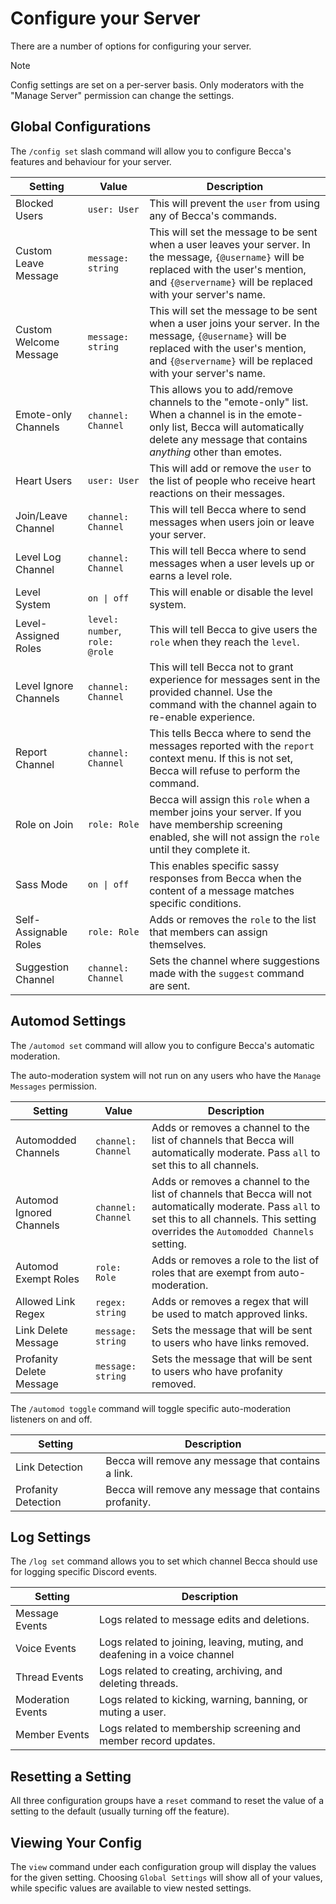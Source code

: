 # Configure your Server

There are a number of options for configuring your server.

> [!NOTE]
> Config settings are set on a per-server basis. Only moderators with the "Manage Server" permission can change the settings.

## Global Configurations

The `/config set` slash command will allow you to configure Becca's features and behaviour for your server.

| Setting                | Value                          | Description                                                                                                                                                                                                |
| ---------------------- | ------------------------------ | ---------------------------------------------------------------------------------------------------------------------------------------------------------------------------------------------------------- |
| Blocked Users          | `user: User`                   | This will prevent the `user` from using any of Becca's commands.                                                                                                                                           |
| Custom Leave Message   | `message: string`              | This will set the message to be sent when a user leaves your server. In the message, `{@username}` will be replaced with the user's mention, and `{@servername}` will be replaced with your server's name. |
| Custom Welcome Message | `message: string`              | This will set the message to be sent when a user joins your server. In the message, `{@username}` will be replaced with the user's mention, and `{@servername}` will be replaced with your server's name.  |
| Emote-only Channels    | `channel: Channel`             | This allows you to add/remove channels to the "emote-only" list. When a channel is in the emote-only list, Becca will automatically delete any message that contains _anything_ other than emotes.         |
| Heart Users            | `user: User`                   | This will add or remove the `user` to the list of people who receive heart reactions on their messages.                                                                                                    |
| Join/Leave Channel     | `channel: Channel`             | This will tell Becca where to send messages when users join or leave your server.                                                                                                                          |
| Level Log Channel      | `channel: Channel`             | This will tell Becca where to send messages when a user levels up or earns a level role.                                                                                                                   |
| Level System           | `on \| off`                    | This will enable or disable the level system.                                                                                                                                                              |
| Level-Assigned Roles   | `level: number`, `role: @role` | This will tell Becca to give users the `role` when they reach the `level`.                                                                                                                                 |
| Level Ignore Channels  | `channel: Channel`             | This will tell Becca not to grant experience for messages sent in the provided channel. Use the command with the channel again to re-enable experience.                                                    |
| Report Channel         | `channel: Channel`             | This tells Becca where to send the messages reported with the `report` context menu. If this is not set, Becca will refuse to perform the command.                                                         |
| Role on Join           | `role: Role`                   | Becca will assign this `role` when a member joins your server. If you have membership screening enabled, she will not assign the `role` until they complete it.                                            |
| Sass Mode              | `on \| off`                    | This enables specific sassy responses from Becca when the content of a message matches specific conditions.                                                                                                |
| Self-Assignable Roles  | `role: Role`                   | Adds or removes the `role` to the list that members can assign themselves.                                                                                                                                 |
| Suggestion Channel     | `channel: Channel`             | Sets the channel where suggestions made with the `suggest` command are sent.                                                                                                                               |

## Automod Settings

The `/automod set` command will allow you to configure Becca's automatic moderation.

The auto-moderation system will not run on any users who have the `Manage Messages` permission.

| Setting                  | Value              | Description                                                                                                                                                                                     |
| ------------------------ | ------------------ | ----------------------------------------------------------------------------------------------------------------------------------------------------------------------------------------------- |
| Automodded Channels      | `channel: Channel` | Adds or removes a channel to the list of channels that Becca will automatically moderate. Pass `all` to set this to all channels.                                                               |
| Automod Ignored Channels | `channel: Channel` | Adds or removes a channel to the list of channels that Becca will not automatically moderate. Pass `all` to set this to all channels. This setting overrides the `Automodded Channels` setting. |
| Automod Exempt Roles     | `role: Role`       | Adds or removes a role to the list of roles that are exempt from auto-moderation.                                                                                                               |
| Allowed Link Regex       | `regex: string`    | Adds or removes a regex that will be used to match approved links.                                                                                                                              |
| Link Delete Message      | `message: string`  | Sets the message that will be sent to users who have links removed.                                                                                                                             |
| Profanity Delete Message | `message: string`  | Sets the message that will be sent to users who have profanity removed.                                                                                                                         |

The `/automod toggle` command will toggle specific auto-moderation listeners on and off.

| Setting             | Description                                            |
| ------------------- | ------------------------------------------------------ |
| Link Detection      | Becca will remove any message that contains a link.    |
| Profanity Detection | Becca will remove any message that contains profanity. |

## Log Settings

The `/log set` command allows you to set which channel Becca should use for logging specific Discord events.

| Setting           | Description                                                                |
| ----------------- | -------------------------------------------------------------------------- |
| Message Events    | Logs related to message edits and deletions.                               |
| Voice Events      | Logs related to joining, leaving, muting, and deafening in a voice channel |
| Thread Events     | Logs related to creating, archiving, and deleting threads.                 |
| Moderation Events | Logs related to kicking, warning, banning, or muting a user.               |
| Member Events     | Logs related to membership screening and member record updates.            |

## Resetting a Setting

All three configuration groups have a `reset` command to reset the value of a setting to the default (usually turning off the feature).

## Viewing Your Config

The `view` command under each configuration group will display the values for the given setting. Choosing `Global Settings` will show all of your values, while specific values are available to view nested settings.
